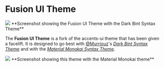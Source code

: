 # Fusion UI Theme
<img src="https://raw.githubusercontent.com/fusion809/fusion-ui/master/screenshot-dark-bint.png">
  <caption>**Screenshot showing the Fusion UI Theme with the Dark Bint Syntax Theme**</caption>
</img>

The **Fusion UI Theme** is a fork of the accents-ui theme that has been given a facelift. It is designed to go best with [@Murriouz](https://github.com/Murriouz)'s [*Dark Bint Syntax Theme*](https://github.com/Murriouz/dark-bint-syntax) and with the [*Material Monokai Syntax Theme*](https://atom.io/themes/material-monokai-syntax).

<img src="https://raw.githubusercontent.com/fusion809/fusion-ui/master/screenshot-material-monokai-less.png">
  <caption>**Screenshot showing this theme with the Material Monokai theme**</caption>
</img>
